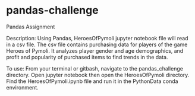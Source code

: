 # pandas-challenge
Pandas Assignment

Description: Using Pandas, HeroesOfPymoli jupyter notebook file will read in a csv file.  The csv file contains purchasing data for players of the game Heroes of Pymoli. It analyzes player gender and age demographics, and profit and popularity of purchased items to find trends in the data.

To use: From your terminal or gitbash, navigate to the pandas_challenge directory.  Open jupyter notebook then open the HeroesOfPymoli directory. Find the HeroesOfPymoli.ipynb file and run it in the PythonData conda environment.